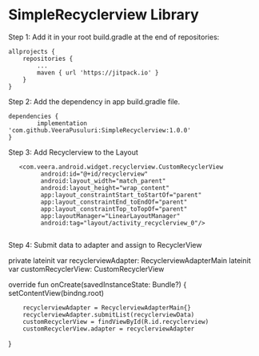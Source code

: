 # SimpleRecyclerview Library

Step 1:
Add it in your root build.gradle at the end of repositories:

	allprojects {
		repositories {
			...
			maven { url 'https://jitpack.io' }
		}
	}
  
  
  Step 2:
  Add the dependency in app build.gradle file.

	dependencies {
	        implementation 'com.github.VeeraPusuluri:SimpleRecyclerview:1.0.0'
	}
  
  Step 3:
  Add Recyclerview to the Layout
 ``` 
	<com.veera.android.widget.recyclerview.CustomRecyclerView
          android:id="@+id/recyclerview" 
          android:layout_width="match_parent" 
          android:layout_height="wrap_content"
          app:layout_constraintStart_toStartOf="parent"
          app:layout_constraintEnd_toEndOf="parent"
          app:layout_constraintTop_toTopOf="parent"
          app:layoutManager="LinearLayoutManager"
          android:tag="layout/activity_recyclerview_0"/>


  ```        
   Step 4:
   Submit data to adapter and assign to RecyclerView
   
   private lateinit var recyclerviewAdapter: RecyclerviewAdapterMain
   lateinit var customRecyclerView: CustomRecyclerView
    
   override fun onCreate(savedInstanceState: Bundle?) {
            setContentView(bindng.root)
          
        recyclerviewAdapter = RecyclerviewAdapterMain{}
        recyclerviewAdapter.submitList(recyclerviewData)
        customRecyclerView = findViewById(R.id.recyclerview)
        customRecyclerView.adapter = recyclerviewAdapter
        
   }
          
